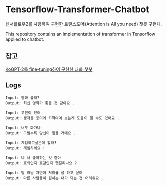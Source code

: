 # Tensorflow-Transformer-Chatbot
텐서플로우2를 사용하여 구현한 트랜스포머(Attention is All you need) 챗봇 구현체.  

This repository contains an implementation of transformer in Tensorflow applied to chatbot.  

## 참고
[KoGPT-2를 fine-tuning하여 구현한 대화 챗봇](https://github.com/ukairia777/tensorflow-kogpt2-chatbot)

## Logs
```
Input: 영화 볼래?
Output: 최신 영화가 좋을 것 같아요 .

Input: 고민이 있어
Output: 생각을 종이에 끄젹여여 보는게 도움이 될 수도 있어요 .

Input: 너무 화가나
Output: 그럴수록 당신이 힘들 거예요 .

Input: 게임하고싶은데 할래?
Output: 게임하세요 !

Input: 나 너 좋아하는 것 같아
Output: 호의인지 호감인지 헷갈리나요 ?

Input: 딥 러닝 자연어 처리를 잘 하고 싶어
Output: 다른 사람들이 원하는 내가 되는 건 어려워요 .
```
